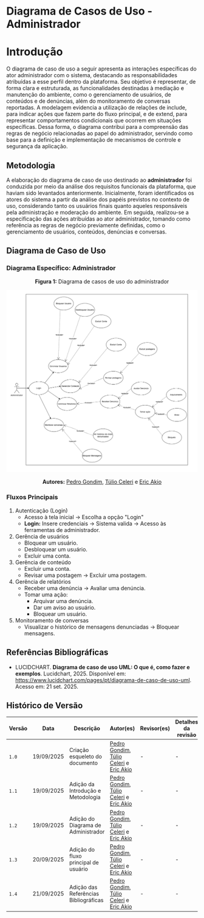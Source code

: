 # Diagrama de Casos de Uso - Administrador

# **Introdução**

O diagrama de caso de uso a seguir apresenta as interações específicas do ator administrador com o sistema, destacando as responsabilidades atribuídas a esse perfil dentro da plataforma. Seu objetivo é representar, de forma clara e estruturada, as funcionalidades destinadas à mediação e manutenção do ambiente, como o gerenciamento de usuários, de conteúdos e de denúncias, além do monitoramento de conversas reportadas. A modelagem evidencia a utilização de relações de include, para indicar ações que fazem parte do fluxo principal, e de extend, para representar comportamentos condicionais que ocorrem em situações específicas. Dessa forma, o diagrama contribui para a compreensão das regras de negócio relacionadas ao papel do administrador, servindo como base para a definição e implementação de mecanismos de controle e segurança da aplicação.

## **Metodologia**

A elaboração do diagrama de caso de uso destinado ao **administrador** foi conduzida por meio da análise dos requisitos funcionais da plataforma, que haviam sido levantados anteriormente. Inicialmente, foram identificados os atores do sistema a partir da análise dos papéis previstos no contexto de uso, considerando tanto os usuários finais quanto aqueles responsáveis pela administração e moderação do ambiente. Em seguida, realizou-se a especificação das ações atribuídas ao ator administrador, tomando como referência as regras de negócio previamente definidas, como o gerenciamento de usuários, conteúdos, denúncias e conversas.

## **Diagrama de Caso de Uso**



### Diagrama Específico: Administrador

<center>

**Figura 1:** Diagrama de casos de uso do administrador

![Diagrama Caso de Uso do administrador](../../assets/diagrama_administrador.png)

**Autores:** [Pedro Gondim](https://github.com/G0ndim), [Túlio Celeri](https://github.com/TulioCeleri) e [Eric Akio](https://github.com/eric-kingu)
</center>


### Fluxos Principais

1. Autenticação (Login)
    - Acesso à tela inicial → Escolha a opção "Login"
    - **Login:** Insere credenciais → Sistema valida → Acesso às ferramentas de administrador.
2. Gerência de usuários
    - Bloquear um usuário.
    - Desbloquear um usuário.
    - Excluir uma conta.
3. Gerência de conteúdo
    - Excluir uma conta.
    - Revisar uma postagem → Excluir uma postagem.
4. Gerência de relatórios
    - Receber uma denúncia → Avaliar uma denúncia.
    - Tomar uma ação:
      - Arquivar uma denúncia.
      - Dar um aviso ao usuário.
      - Bloquear um usuário.
5. Monitoramento de conversas
    - Visualizar o histórico de mensagens denunciadas → Bloquear mensagens.


## **Referências Bibliográficas**

- LUCIDCHART. **Diagrama de caso de uso UML: O que é, como fazer e exemplos**. Lucidchart, 2025. Disponível em: https://www.lucidchart.com/pages/pt/diagrama-de-caso-de-uso-uml. Acesso em: 21 set. 2025.

## **Histórico de Versão**

| Versão |     Data    | Descrição   | Autor(es) | Revisor(es) | Detalhes da revisão | 
| ------ | ----------- | ----------- | --------- | ----------- | --------------------|
| `1.0` | 19/09/2025 | Criação esqueleto do documento | [Pedro Gondim](https://github.com/G0ndim), [Túlio Celeri](https://github.com/TulioCeleri) e [Eric Akio](https://github.com/eric-kingu) | - | - |
| `1.1` | 19/09/2025 | Adição da Introdução e Metodologia | [Pedro Gondim](https://github.com/G0ndim), [Túlio Celeri](https://github.com/TulioCeleri) e [Eric Akio](https://github.com/eric-kingu) | - | - |
| `1.2` | 19/09/2025 | Adição do Diagrama de Administrador | [Pedro Gondim](https://github.com/G0ndim), [Túlio Celeri](https://github.com/TulioCeleri) e [Eric Akio](https://github.com/eric-kingu) | - | - |
| `1.3` | 20/09/2025 | Adição do fluxo principal de usuário | [Pedro Gondim](https://github.com/G0ndim), [Túlio Celeri](https://github.com/TulioCeleri) e [Eric Akio](https://github.com/eric-kingu) | - | - |
| `1.4` | 21/09/2025 | Adição das Referências Bibliográficas | [Pedro Gondim](https://github.com/G0ndim), [Túlio Celeri](https://github.com/TulioCeleri) e [Eric Akio](https://github.com/eric-kingu) | - | - |